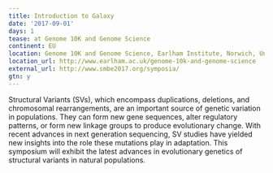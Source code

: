 ```yaml
---
title: Introduction to Galaxy
date: '2017-09-01'
days: 1
tease: at Genome 10K and Genome Science
continent: EU
location: Genome 10K and Genome Science, Earlham Institute, Norwich, United Kingdom
location_url: http://www.earlham.ac.uk/genome-10k-and-genome-science
external_url: http://www.smbe2017.org/symposia/
gtn: y
---
```

Structural Variants (SVs), which encompass duplications, deletions, and
chromosomal rearrangements, are an important source of genetic variation in
populations. They can form new gene sequences, alter regulatory patterns, or
form new linkage groups to produce evolutionary change. With recent advances in
next generation sequencing, SV studies have yielded new insights into the role
these mutations play in adaptation. This symposium will exhibit the latest
advances in evolutionary genetics of structural variants in natural
populations.
